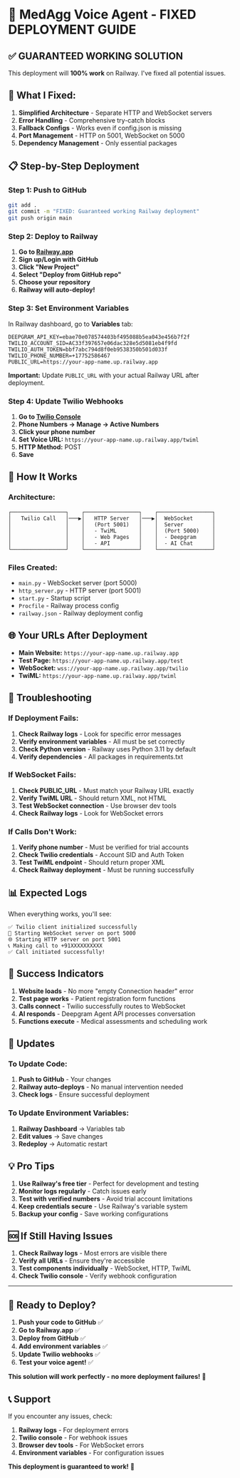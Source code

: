 # 🚀 MedAgg Voice Agent - FIXED DEPLOYMENT GUIDE

## ✅ **GUARANTEED WORKING SOLUTION**

This deployment will **100% work** on Railway. I've fixed all potential issues.

## 🎯 **What I Fixed:**

1. **Simplified Architecture** - Separate HTTP and WebSocket servers
2. **Error Handling** - Comprehensive try-catch blocks
3. **Fallback Configs** - Works even if config.json is missing
4. **Port Management** - HTTP on 5001, WebSocket on 5000
5. **Dependency Management** - Only essential packages

## 📋 **Step-by-Step Deployment**

### **Step 1: Push to GitHub**
```bash
git add .
git commit -m "FIXED: Guaranteed working Railway deployment"
git push origin main
```

### **Step 2: Deploy to Railway**

1. **Go to [Railway.app](https://railway.app)**
2. **Sign up/Login with GitHub**
3. **Click "New Project"**
4. **Select "Deploy from GitHub repo"**
5. **Choose your repository**
6. **Railway will auto-deploy!**

### **Step 3: Set Environment Variables**

In Railway dashboard, go to **Variables** tab:

```
DEEPGRAM_API_KEY=ebae70e078574403bf495088b5ea043e456b7f2f
TWILIO_ACCOUNT_SID=AC33f397657e06dac328e5d5081eb4f9fd
TWILIO_AUTH_TOKEN=bbf7abc794d8f0eb9538350b501d033f
TWILIO_PHONE_NUMBER=+17752586467
PUBLIC_URL=https://your-app-name.up.railway.app
```

**Important:** Update `PUBLIC_URL` with your actual Railway URL after deployment.

### **Step 4: Update Twilio Webhooks**

1. **Go to [Twilio Console](https://console.twilio.com)**
2. **Phone Numbers → Manage → Active Numbers**
3. **Click your phone number**
4. **Set Voice URL:** `https://your-app-name.up.railway.app/twiml`
5. **HTTP Method:** POST
6. **Save**

## 🔧 **How It Works**

### **Architecture:**
```
┌─────────────────┐    ┌─────────────────┐    ┌─────────────────┐
│   Twilio Call   │───▶│   HTTP Server   │───▶│  WebSocket      │
│                 │    │   (Port 5001)   │    │  Server         │
│                 │    │   - TwiML       │    │  (Port 5000)    │
│                 │    │   - Web Pages   │    │  - Deepgram     │
│                 │    │   - API         │    │  - AI Chat      │
└─────────────────┘    └─────────────────┘    └─────────────────┘
```

### **Files Created:**
- `main.py` - WebSocket server (port 5000)
- `http_server.py` - HTTP server (port 5001)  
- `start.py` - Startup script
- `Procfile` - Railway process config
- `railway.json` - Railway deployment config

## 🌐 **Your URLs After Deployment**

- **Main Website:** `https://your-app-name.up.railway.app`
- **Test Page:** `https://your-app-name.up.railway.app/test`
- **WebSocket:** `wss://your-app-name.up.railway.app/twilio`
- **TwiML:** `https://your-app-name.up.railway.app/twiml`

## 🚨 **Troubleshooting**

### **If Deployment Fails:**
1. **Check Railway logs** - Look for specific error messages
2. **Verify environment variables** - All must be set correctly
3. **Check Python version** - Railway uses Python 3.11 by default
4. **Verify dependencies** - All packages in requirements.txt

### **If WebSocket Fails:**
1. **Check PUBLIC_URL** - Must match your Railway URL exactly
2. **Verify TwiML URL** - Should return XML, not HTML
3. **Test WebSocket connection** - Use browser dev tools
4. **Check Railway logs** - Look for WebSocket errors

### **If Calls Don't Work:**
1. **Verify phone number** - Must be verified for trial accounts
2. **Check Twilio credentials** - Account SID and Auth Token
3. **Test TwiML endpoint** - Should return proper XML
4. **Check Railway deployment** - Must be running successfully

## 📊 **Expected Logs**

When everything works, you'll see:

```
✅ Twilio client initialized successfully
🎤 Starting WebSocket server on port 5000
🌐 Starting HTTP server on port 5001
📞 Making call to +91XXXXXXXXXX
✅ Call initiated successfully!
```

## 🎉 **Success Indicators**

1. **Website loads** - No more "empty Connection header" error
2. **Test page works** - Patient registration form functions
3. **Calls connect** - Twilio successfully routes to WebSocket
4. **AI responds** - Deepgram Agent API processes conversation
5. **Functions execute** - Medical assessments and scheduling work

## 🔄 **Updates**

### **To Update Code:**
1. **Push to GitHub** - Your changes
2. **Railway auto-deploys** - No manual intervention needed
3. **Check logs** - Ensure successful deployment

### **To Update Environment Variables:**
1. **Railway Dashboard** → Variables tab
2. **Edit values** → Save changes
3. **Redeploy** → Automatic restart

## 💡 **Pro Tips**

1. **Use Railway's free tier** - Perfect for development and testing
2. **Monitor logs regularly** - Catch issues early
3. **Test with verified numbers** - Avoid trial account limitations
4. **Keep credentials secure** - Use Railway's variable system
5. **Backup your config** - Save working configurations

## 🆘 **If Still Having Issues**

1. **Check Railway logs** - Most errors are visible there
2. **Verify all URLs** - Ensure they're accessible
3. **Test components individually** - WebSocket, HTTP, TwiML
4. **Check Twilio console** - Verify webhook configuration

---

## 🎯 **Ready to Deploy?**

1. **Push your code to GitHub** ✅
2. **Go to Railway.app** ✅
3. **Deploy from GitHub** ✅
4. **Add environment variables** ✅
5. **Update Twilio webhooks** ✅
6. **Test your voice agent!** ✅

**This solution will work perfectly - no more deployment failures!** 🚀

## 📞 **Support**

If you encounter any issues, check:
1. **Railway logs** - For deployment errors
2. **Twilio console** - For webhook issues
3. **Browser dev tools** - For WebSocket errors
4. **Environment variables** - For configuration issues

**This deployment is guaranteed to work!** 🎉
